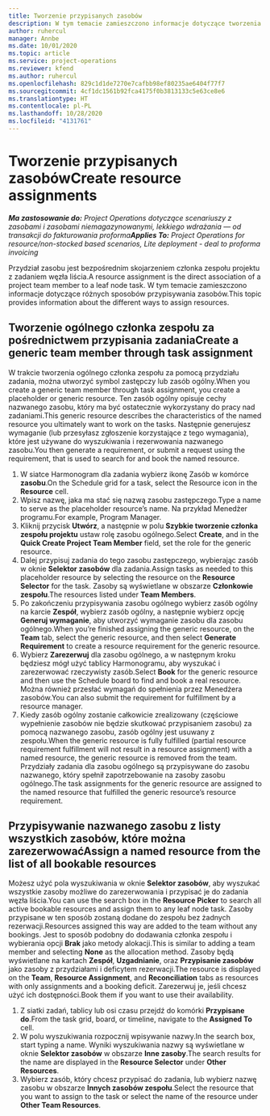 ```yaml
---
title: Tworzenie przypisanych zasobów
description: W tym temacie zamieszczono informacje dotyczące tworzenia ogólnych i nazwanych przydziałów zasobów.
author: ruhercul
manager: Annbe
ms.date: 10/01/2020
ms.topic: article
ms.service: project-operations
ms.reviewer: kfend
ms.author: ruhercul
ms.openlocfilehash: 829c1d1de7270e7cafbb98ef80235ae6404f77f7
ms.sourcegitcommit: 4cf1dc1561b92fca4175f0b3813133c5e63ce8e6
ms.translationtype: HT
ms.contentlocale: pl-PL
ms.lasthandoff: 10/28/2020
ms.locfileid: "4131761"
---
```

# <a name="create-resource-assignments"></a><span data-ttu-id="537fb-103">Tworzenie przypisanych zasobów</span><span class="sxs-lookup"><span data-stu-id="537fb-103">Create resource assignments</span></span>

<span data-ttu-id="537fb-104">_**Ma zastosowanie do:** Project Operations dotyczące scenariuszy z zasobami i zasobami niemagazynowanymi, lekkiego wdrażania — od transakcji do fakturowania proforma_</span><span class="sxs-lookup"><span data-stu-id="537fb-104">_**Applies To:** Project Operations for resource/non-stocked based scenarios, Lite deployment - deal to proforma invoicing_</span></span>


<span data-ttu-id="537fb-105">Przydział zasobu jest bezpośrednim skojarzeniem członka zespołu projektu z zadaniem węzła liścia.</span><span class="sxs-lookup"><span data-stu-id="537fb-105">A resource assignment is the direct association of a project team member to a leaf node task.</span></span> <span data-ttu-id="537fb-106">W tym temacie zamieszczono informacje dotyczące różnych sposobów przypisywania zasobów.</span><span class="sxs-lookup"><span data-stu-id="537fb-106">This topic provides information about the different ways to assign resources.</span></span>

## <a name="create-a-generic-team-member-through-task-assignment"></a><span data-ttu-id="537fb-107">Tworzenie ogólnego członka zespołu za pośrednictwem przypisania zadania</span><span class="sxs-lookup"><span data-stu-id="537fb-107">Create a generic team member through task assignment</span></span>


<span data-ttu-id="537fb-108">W trakcie tworzenia ogólnego członka zespołu za pomocą przydziału zadania, można utworzyć symbol zastępczy lub zasób ogólny.</span><span class="sxs-lookup"><span data-stu-id="537fb-108">When you create a generic team member through task assignment, you create a placeholder or generic resource.</span></span> <span data-ttu-id="537fb-109">Ten zasób ogólny opisuje cechy nazwanego zasobu, który ma być ostatecznie wykorzystany do pracy nad zadaniami.</span><span class="sxs-lookup"><span data-stu-id="537fb-109">This generic resource describes the characteristics of the named resource you ultimately want to work on the tasks.</span></span> <span data-ttu-id="537fb-110">Następnie generujesz wymaganie (lub przesyłasz zgłoszenie korzystające z tego wymagania), które jest używane do wyszukiwania i rezerwowania nazwanego zasobu.</span><span class="sxs-lookup"><span data-stu-id="537fb-110">You then generate a requirement, or submit a request using the requirement, that is used to search for and book the named resource.</span></span>

1. <span data-ttu-id="537fb-111">W siatce Harmonogram dla zadania wybierz ikonę Zasób w komórce **zasobu**.</span><span class="sxs-lookup"><span data-stu-id="537fb-111">On the Schedule grid for a task, select the Resource icon in the **Resource** cell.</span></span>
2. <span data-ttu-id="537fb-112">Wpisz nazwę, jaka ma stać się nazwą zasobu zastępczego.</span><span class="sxs-lookup"><span data-stu-id="537fb-112">Type a name to serve as the placeholder resource’s name.</span></span> <span data-ttu-id="537fb-113">Na przykład Menedżer programu.</span><span class="sxs-lookup"><span data-stu-id="537fb-113">For example, Program Manager.</span></span>
3. <span data-ttu-id="537fb-114">Kliknij przycisk **Utwórz**, a następnie w polu **Szybkie tworzenie członka zespołu projektu** ustaw rolę zasobu ogólnego.</span><span class="sxs-lookup"><span data-stu-id="537fb-114">Select **Create**, and in the **Quick Create Project Team Member** field, set the role for the generic resource.</span></span>
4. <span data-ttu-id="537fb-115">Dalej przypisuj zadania do tego zasobu zastępczego, wybierając zasób w oknie **Selektor zasobów** dla zadania.</span><span class="sxs-lookup"><span data-stu-id="537fb-115">Assign tasks as needed to this placeholder resource by selecting the resource on the **Resource Selector** for the task.</span></span> <span data-ttu-id="537fb-116">Zasoby są wyświetlane w obszarze **Członkowie zespołu**.</span><span class="sxs-lookup"><span data-stu-id="537fb-116">The resources listed under **Team Members**.</span></span>
5. <span data-ttu-id="537fb-117">Po zakończeniu przypisywania zasobu ogólnego wybierz zasób ogólny na karcie **Zespół**, wybierz zasób ogólny, a następnie wybierz opcję **Generuj wymaganie**, aby utworzyć wymaganie zasobu dla zasobu ogólnego.</span><span class="sxs-lookup"><span data-stu-id="537fb-117">When you’re finished assigning the generic resource, on the **Team** tab, select the generic resource, and then select **Generate Requirement** to create a resource requirement for the generic resource.</span></span>
6. <span data-ttu-id="537fb-118">Wybierz **Zarezerwuj** dla zasobu ogólnego, a w następnym kroku będziesz mógł użyć tablicy Harmonogramu, aby wyszukać i zarezerwować rzeczywisty zasób.</span><span class="sxs-lookup"><span data-stu-id="537fb-118">Select **Book** for the generic resource and then use the Schedule board to find and book a real resource.</span></span> <span data-ttu-id="537fb-119">Można również przesłać wymagań do spełnienia przez Menedżera zasobów.</span><span class="sxs-lookup"><span data-stu-id="537fb-119">You can also submit the requirement for fulfillment by a resource manager.</span></span>
7. <span data-ttu-id="537fb-120">Kiedy zasób ogólny zostanie całkowicie zrealizowany (częściowe wypełnienie zasobów nie będzie skutkować przypisaniem zasobu) za pomocą nazwanego zasobu, zasób ogólny jest usuwany z zespołu.</span><span class="sxs-lookup"><span data-stu-id="537fb-120">When the generic resource is fully fulfilled (partial resource requirement fulfillment will not result in a resource assignment) with a named resource, the generic resource is removed from the team.</span></span> <span data-ttu-id="537fb-121">Przydziały zadania dla zasobu ogólnego są przypisywane do zasobu nazwanego, który spełnił zapotrzebowanie na zasoby zasobu ogólnego.</span><span class="sxs-lookup"><span data-stu-id="537fb-121">The task assignments for the generic resource are assigned to the named resource that fulfilled the generic resource’s resource requirement.</span></span>

## <a name="assign-a-named-resource-from-the-list-of-all-bookable-resources"></a><span data-ttu-id="537fb-122">Przypisywanie nazwanego zasobu z listy wszystkich zasobów, które można zarezerwować</span><span class="sxs-lookup"><span data-stu-id="537fb-122">Assign a named resource from the list of all bookable resources</span></span>

<span data-ttu-id="537fb-123">Możesz użyć pola wyszukiwania w oknie **Selektor zasobów**, aby wyszukać wszystkie zasoby możliwe do zarezerwowania i przypisać je do zadania węzła liścia.</span><span class="sxs-lookup"><span data-stu-id="537fb-123">You can use the search box in the **Resource Picker** to search all active bookable resources and assign them to any leaf node task.</span></span> <span data-ttu-id="537fb-124">Zasoby przypisane w ten sposób zostaną dodane do zespołu bez żadnych rezerwacji.</span><span class="sxs-lookup"><span data-stu-id="537fb-124">Resources assigned this way are added to the team without any bookings.</span></span> <span data-ttu-id="537fb-125">Jest to sposób podobny do dodawania członka zespołu i wybierania opcji **Brak** jako metody alokacji.</span><span class="sxs-lookup"><span data-stu-id="537fb-125">This is similar to adding a team member and selecting **None** as the allocation method.</span></span> <span data-ttu-id="537fb-126">Zasoby będą wyświetlane na kartach **Zespół**, **Uzgadnianie**, oraz **Przypisanie zasobów** jako zasoby z przydziałami i deficytem rezerwacji.</span><span class="sxs-lookup"><span data-stu-id="537fb-126">The resource is displayed on the **Team**, **Resource Assignment**, and **Reconciliation** tabs as resources with only assignments and a booking deficit.</span></span> <span data-ttu-id="537fb-127">Zarezerwuj je, jeśli chcesz użyć ich dostępności.</span><span class="sxs-lookup"><span data-stu-id="537fb-127">Book them if you want to use their availability.</span></span>

1. <span data-ttu-id="537fb-128">Z siatki zadań, tablicy lub osi czasu przejdź do komórki **Przypisane do**.</span><span class="sxs-lookup"><span data-stu-id="537fb-128">From the task grid, board, or timeline, navigate to the **Assigned To** cell.</span></span>
2. <span data-ttu-id="537fb-129">W polu wyszukiwania rozpocznij wpisywanie nazwy.</span><span class="sxs-lookup"><span data-stu-id="537fb-129">In the search box, start typing a name.</span></span> <span data-ttu-id="537fb-130">Wyniki wyszukiwania nazwy są wyświetlane w oknie **Selektor zasobów** w obszarze **Inne zasoby**.</span><span class="sxs-lookup"><span data-stu-id="537fb-130">The search results for the name are displayed in the **Resource Selector** under **Other Resources**.</span></span>
3. <span data-ttu-id="537fb-131">Wybierz zasób, który chcesz przypisać do zadania, lub wybierz nazwę zasobu w obszarze **Innych zasobów zespołu**.</span><span class="sxs-lookup"><span data-stu-id="537fb-131">Select the resource that you want to assign to the task or select the name of the resource under **Other Team Resources**.</span></span>
